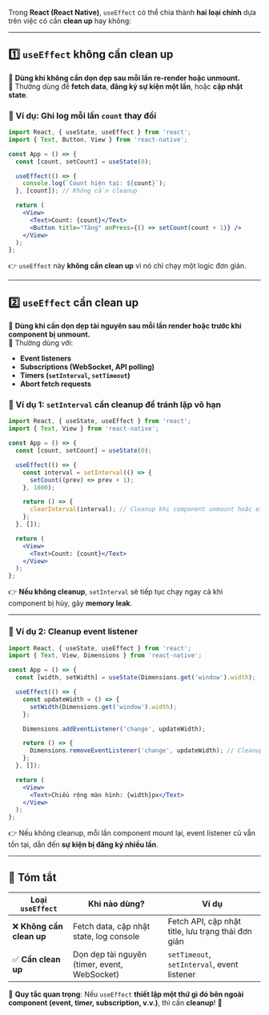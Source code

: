 Trong **React (React Native)**, `useEffect` có thể chia thành **hai loại chính** dựa trên việc có cần **clean up** hay không:

---

## 1️⃣ **`useEffect` không cần clean up**
🔹 **Dùng khi không cần dọn dẹp sau mỗi lần re-render hoặc unmount.**  
🔹 Thường dùng để **fetch data**, **đăng ký sự kiện một lần**, hoặc **cập nhật state**.

### 🔹 Ví dụ: Ghi log mỗi lần `count` thay đổi
```jsx
import React, { useState, useEffect } from 'react';
import { Text, Button, View } from 'react-native';

const App = () => {
  const [count, setCount] = useState(0);

  useEffect(() => {
    console.log(`Count hiện tại: ${count}`);
  }, [count]); // Không cần cleanup

  return (
    <View>
      <Text>Count: {count}</Text>
      <Button title="Tăng" onPress={() => setCount(count + 1)} />
    </View>
  );
};
```
👉 `useEffect` này **không cần clean up** vì nó chỉ chạy một logic đơn giản.

---

## 2️⃣ **`useEffect` cần clean up**
🔹 **Dùng khi cần dọn dẹp tài nguyên sau mỗi lần render hoặc trước khi component bị unmount.**  
🔹 Thường dùng với:
- **Event listeners**
- **Subscriptions (WebSocket, API polling)**
- **Timers (`setInterval`, `setTimeout`)**
- **Abort fetch requests**

### 🔹 Ví dụ 1: `setInterval` cần cleanup để tránh lặp vô hạn
```jsx
import React, { useState, useEffect } from 'react';
import { Text, View } from 'react-native';

const App = () => {
  const [count, setCount] = useState(0);

  useEffect(() => {
    const interval = setInterval(() => {
      setCount((prev) => prev + 1);
    }, 1000);

    return () => {
      clearInterval(interval); // Cleanup khi component unmount hoặc effect chạy lại
    };
  }, []);

  return (
    <View>
      <Text>Count: {count}</Text>
    </View>
  );
};
```
👉 **Nếu không cleanup**, `setInterval` sẽ tiếp tục chạy ngay cả khi component bị hủy, gây **memory leak**.

---

### 🔹 Ví dụ 2: Cleanup event listener
```jsx
import React, { useState, useEffect } from 'react';
import { Text, View, Dimensions } from 'react-native';

const App = () => {
  const [width, setWidth] = useState(Dimensions.get('window').width);

  useEffect(() => {
    const updateWidth = () => {
      setWidth(Dimensions.get('window').width);
    };

    Dimensions.addEventListener('change', updateWidth);

    return () => {
      Dimensions.removeEventListener('change', updateWidth); // Cleanup event listener
    };
  }, []);

  return (
    <View>
      <Text>Chiều rộng màn hình: {width}px</Text>
    </View>
  );
};
```
👉 Nếu không cleanup, mỗi lần component mount lại, event listener cũ vẫn tồn tại, dẫn đến **sự kiện bị đăng ký nhiều lần**.

---

## 📝 **Tóm tắt**
| Loại `useEffect` | Khi nào dùng? | Ví dụ |
|-----------------|----------------|-------|
| ❌ **Không cần clean up** | Fetch data, cập nhật state, log console | Fetch API, cập nhật title, lưu trạng thái đơn giản |
| ✅ **Cần clean up** | Dọn dẹp tài nguyên (timer, event, WebSocket) | `setTimeout`, `setInterval`, event listener |

🔹 **Quy tắc quan trọng**: Nếu `useEffect` **thiết lập một thứ gì đó bên ngoài component (event, timer, subscription, v.v.)**, thì cần **cleanup**! 🚀
